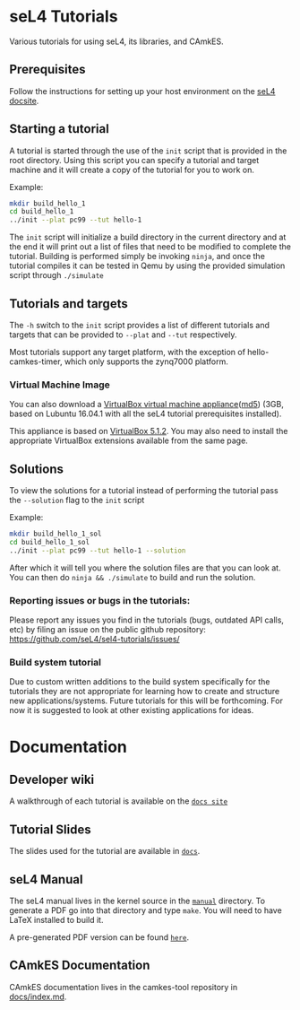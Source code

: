 <!--
     Copyright 2017, Data61, CSIRO (ABN 41 687 119 230).

     SPDX-License-Identifier: CC-BY-SA-4.0
-->

# seL4 Tutorials

Various tutorials for using seL4, its libraries, and CAmkES.

## Prerequisites

Follow the instructions for setting up your host environment on the [seL4 docsite](https://docs.sel4.systems/HostDependencies).

## Starting a tutorial

A tutorial is started through the use of the `init` script that is provided in the root
directory. Using this script you can specify a tutorial and target machine and it will
create a copy of the tutorial for you to work on.

Example:

```sh
mkdir build_hello_1
cd build_hello_1
../init --plat pc99 --tut hello-1
```

The `init` script will initialize a build directory in the current directory and at the end
it will print out a list of files that need to be modified to complete the tutorial. Building
is performed simply be invoking `ninja`, and once the tutorial compiles it can be tested
in Qemu by using the provided simulation script through `./simulate`

## Tutorials and targets

The `-h` switch to the `init` script provides a list of different tutorials and targets that
can be provided to `--plat` and `--tut` respectively.

Most tutorials support any target platform, with the exception of hello-camkes-timer, which only
supports the zynq7000 platform.

### Virtual Machine Image

You can also download a [VirtualBox virtual machine appliance](http://ts.data61.csiro.au/Downloads/sel4_tut_v3_lubuntu_16_041-v2.ova)([md5](http://ts.data61.csiro.au/Downloads/sel4_tut_v3_lubuntu_16_041-v2.md5)) (3GB, based on Lubuntu 16.04.1 with all the seL4 tutorial prerequisites installed).

This appliance is based on [VirtualBox 5.1.2](https://www.virtualbox.org/wiki/Downloads).
You may also need to install the appropriate VirtualBox extensions available from the same page.

## Solutions

To view the solutions for a tutorial instead of performing the tutorial pass the `--solution` flag
to the `init` script

Example:

```sh
mkdir build_hello_1_sol
cd build_hello_1_sol
../init --plat pc99 --tut hello-1 --solution
```

After which it will tell you where the solution files are that you can look at. You can then
do `ninja && ./simulate` to build and run the solution.

### Reporting issues or bugs in the tutorials:

Please report any issues you find in the tutorials (bugs, outdated API calls, etc) by filing an issue on the public github repository:
<https://github.com/seL4/sel4-tutorials/issues/>

### Build system tutorial

Due to custom written additions to the build system specifically for the tutorials they are
not appropriate for learning how to create and structure new applications/systems. Future
tutorials for this will be forthcoming. For now it is suggested to look at other existing
applications for ideas.

# Documentation

## Developer wiki

A walkthrough of each tutorial is available on the [`docs site`](https://docs.sel4.systems/Tutorials)

## Tutorial Slides

The slides used for the tutorial are available in [`docs`](docs).

## seL4 Manual

The seL4 manual lives in the kernel source in the [`manual`](https://github.com/seL4/seL4/tree/master/manual) directory.
To generate a PDF go into that directory and type `make`.
You will need to have LaTeX installed to build it.

A pre-generated PDF version can be found [`here`](http://sel4.systems/Info/Docs/seL4-manual-latest.pdf).

## CAmkES Documentation

CAmkES documentation lives in the camkes-tool repository in [docs/index.md](https://github.com/seL4/camkes-tool/blob/master/docs/index.md).
